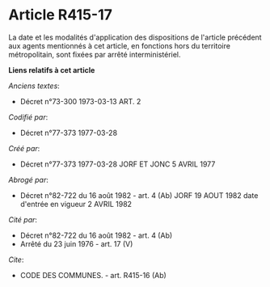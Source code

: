 # Article R415-17

La date et les modalités d'application des dispositions de l'article précédent aux agents mentionnés à cet article, en
fonctions hors du territoire métropolitain, sont fixées par arrêté interministériel.

**Liens relatifs à cet article**

_Anciens textes_:

  - Décret n°73-300 1973-03-13 ART. 2

_Codifié par_:

  - Décret n°77-373 1977-03-28

_Créé par_:

  - Décret n°77-373 1977-03-28 JORF ET JONC 5 AVRIL 1977

_Abrogé par_:

  - Décret n°82-722 du 16 août 1982 - art. 4 (Ab) JORF 19 AOUT 1982 date d'entrée en vigueur 2 AVRIL 1982

_Cité par_:

  - Décret n°82-722 du 16 août 1982 - art. 4 (Ab)
  - Arrêté du 23 juin 1976 - art. 17 (V)

_Cite_:

  - CODE DES COMMUNES. - art. R415-16 (Ab)
